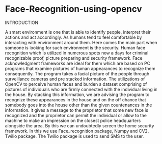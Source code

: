 # Face-Recognition-using-opencv

INTRODUCTION

A smart environment is one that is able to identify people, interpret their actions and act accordingly. 
As humans tend to feel comfortable by interacting with environment around them. Here comes the main part when someone is looking for such environment is the security.
Human face recognition which is utilized in numerous spots now a days for criminal recognizable proof, picture preparing and security framework.
Face acknowledgment frameworks are ideal for them which are based on PC programs that examine pictures of human appearances to recognize them consequently. 
The program takes a facial picture of the people through surveillance cameras and pre stacked information. 
The utilizations of OpenCV to perceive human faces and burden a dataset comprising of pictures of individuals who are firmly connected with the individual living in the house. 
By stacking this information, we are advising the program to recognize these appearances in the house and on the off chance that somebody goes into the house other than the given countenances in the information.
It gives a message to the proprietor that some new face is recognized and the proprietor can permit the individual or allow to the machine to make an impression on the closest police headquarters alongside the area. 
By this we can undoubtedly screen the home security framework. In this we use Face_recognition package, Numpy and CV2, Twilio package. The Twilio package is used to send SMS to the user.

